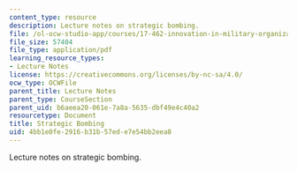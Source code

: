 ```yaml
---
content_type: resource
description: Lecture notes on strategic bombing.
file: /ol-ocw-studio-app/courses/17-462-innovation-in-military-organizations-fall-2005/4bb1e0fe2916b31b57ede7e54bb2eea8_lec3.pdf
file_size: 57404
file_type: application/pdf
learning_resource_types:
- Lecture Notes
license: https://creativecommons.org/licenses/by-nc-sa/4.0/
ocw_type: OCWFile
parent_title: Lecture Notes
parent_type: CourseSection
parent_uid: b6aeea20-061e-7a8a-5635-dbf49e4c40a2
resourcetype: Document
title: Strategic Bombing
uid: 4bb1e0fe-2916-b31b-57ed-e7e54bb2eea8
---
```

Lecture notes on strategic bombing.